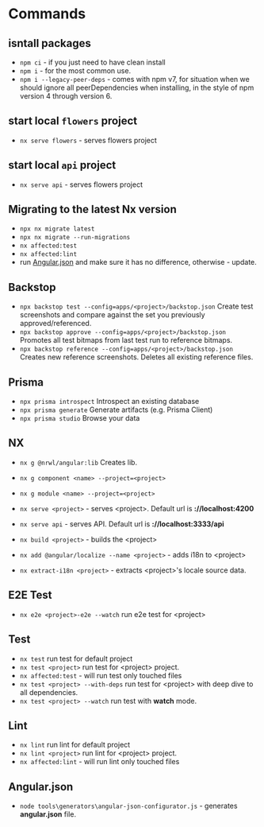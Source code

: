 # Commands

## isntall packages

- `npm ci` - if you just need to have clean install
- `npm i` - for the most common use.
- `npm i --legacy-peer-deps` - comes with npm v7, for situation when we should ignore all peerDependencies when installing, in the style of npm version 4 through version 6.

## start local `flowers` project

- `nx serve flowers` - serves flowers project

## start local `api` project

- `nx serve api` - serves flowers project

## Migrating to the latest Nx version

- `npx nx migrate latest`
- `npx nx migrate --run-migrations`
- `nx affected:test`
- `nx affected:lint`
- run [Angular.json](#angularjson) and make sure it has no difference, otherwise - update.

## Backstop

- `npx backstop test --config=apps/<project>/backstop.json` Create test screenshots and compare against the set you previously approved/referenced.
- `npx backstop approve --config=apps/<project>/backstop.json` Promotes all test bitmaps from last test run to reference bitmaps.
- `npx backstop reference --config=apps/<project>/backstop.json` Creates new reference screenshots. Deletes all existing reference files.

## Prisma

- `npx prisma introspect` Introspect an existing database
- `npx prisma generate` Generate artifacts (e.g. Prisma Client)
- `npx prisma studio` Browse your data

## NX

- `nx g @nrwl/angular:lib` Creates lib.
- `nx g component <name> --project=<project>`
- `nx g module <name> --project=<project>`

- `nx serve <project>` - serves \<project\>. Default url is **://localhost:4200**
- `nx serve api` - serves API. Default url is **://localhost:3333/api**

- `nx build <project>` - builds the \<project\>

- `nx add @angular/localize --name <project>` - adds i18n to \<project\>
- `nx extract-i18n <project>` - extracts \<project\>'s locale source data.

## E2E Test

- `nx e2e <project>-e2e --watch` run e2e test for \<project\>

## Test

- `nx test` run test for default project
- `nx test <project>` run test for \<project\> project.
- `nx affected:test` - will run test only touched files
- `nx test <project> --with-deps` run test for \<project\> with deep dive to all dependencies.
- `nx test <project> --watch` run test with **watch** mode.

## Lint

- `nx lint` run lint for default project
- `nx lint <project>` run lint for \<project\> project.
- `nx affected:lint` - will run lint only touched files

## Angular.json

- `node tools\generators\angular-json-configurator.js` - generates **angular.json** file.
